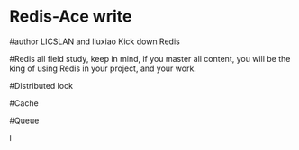 # Redis-Ace write 
#author LICSLAN and liuxiao
Kick down Redis

#Redis all field study, keep in mind, if you master all content, you will be the king of using Redis in your project, and your work.

#Distributed lock 

#Cache

#Queue

l

